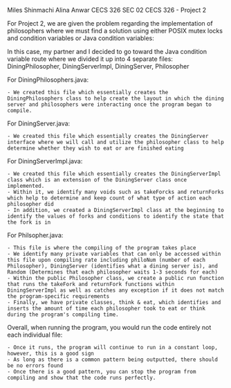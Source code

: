 Miles Shinmachi
Alina Anwar
CECS 326 SEC 02
CECS 326 - Project 2

For Project 2, we are given the problem regarding the implementation of philosophers where we must find a solution using either POSIX mutex locks and condition variables or Java condition variables:

In this case, my partner and I decided to go toward the Java condition variable route where we divided it up into 4 separate files: DiningPhilosopher, DiningServerImpl, DiningServer, Philosopher

For DiningPhilosophers.java:

    - We created this file which essentially creates the DiningPhilosophers class to help create the layout in which the dining server and philosophers were interacting once the program began to compile.

For DiningServer.java:

    - We created this file which essentially creates the DiningServer interface where we will call and utilize the philosopher class to help determine whether they wish to eat or are finished eating

For DiningServerImpl.java:

    - We created this file which essentially creates the DiningServerImpl class which is an extension of the DiningServer class once implemented. 
    - Within it, we identify many voids such as takeForcks and returnForks which help to determine and keep count of what type of action each philosopher did
    - In addition, we created a DiningServerImpl class at the beginning to identify the values of forks and conditions to identify the state that the fork is in

For Philsopher.java:

    - This file is where the compiling of the program takes place
    - We identify many private variables that can only be accessed within this file upon compiling rate including philoNum (number of each Philosopher), DiningServer (identifies what a dining server is), and Random (Determines that each philosopher waits 1-3 seconds for each)
    - Within the public Philosopher class, we create a public run function that runs the takeFork and returnFork functions within DiningServerImpl as well as catches any exception if it does not match the program-specific requirements
    - Finally, we have private classes, think & eat, which identifies and inserts the amount of time each philosopher took to eat or think during the program's compiling time.

Overall, when running the program, you would run the code entirely not each individual file:

    - Once it runs, the program will continue to run in a constant loop, however, this is a good sign
    - As long as there is a common pattern being outputted, there should be no errors found
    - Once there is a good pattern, you can stop the program from compiling and show that the code runs perfectly.
